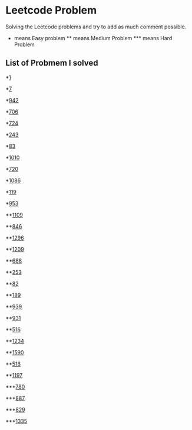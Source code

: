 # Leetcode Problem

Solving the Leetcode problems and try to add as much comment possible.
*    means Easy problem
**   means Medium Problem
***  means Hard Problem

## List of Probmem I solved

*[1](https://leetcode.com/problems/two-sum/)

*[7](https://leetcode.com/problems/reverse-integer/)

*[942](https://leetcode.com/problems/di-string-match/)

*[706](https://leetcode.com/problems/design-hashmap/)

*[724](https://leetcode.com/problems/find-pivot-index/)

*[243](https://leetcode.com/problems/shortest-word-distance/)

*[83](https://leetcode.com/problems/remove-duplicates-from-sorted-list/)

*[1010](https://leetcode.com/problems/pairs-of-songs-with-total-durations-divisible-by-60/)

*[720](https://leetcode.com/problems/longest-word-in-dictionary/)

*[1086](https://leetcode.com/problems/high-five/)

*[119](https://leetcode.com/problems/pascals-triangle-ii/)

*[953](https://leetcode.com/problems/verifying-an-alien-dictionary/)

**[1109](https://leetcode.com/problems/corporate-flight-bookings/)

**[846](https://leetcode.com/problems/hand-of-straights/)

**[1296](https://leetcode.com/problems/divide-array-in-sets-of-k-consecutive-numbers/)

**[1209](https://leetcode.com/problems/remove-all-adjacent-duplicates-in-string-ii/)

**[688](https://leetcode.com/problems/knight-probability-in-chessboard/)

**[253](https://leetcode.com/problems/meeting-rooms-ii/)

**[82](https://leetcode.com/problems/remove-duplicates-from-sorted-list-ii/)

**[189](https://leetcode.com/problems/rotate-array/)

**[939](https://leetcode.com/problems/minimum-area-rectangle/)

**[931](https://leetcode.com/problems/minimum-falling-path-sum/)

**[516](https://leetcode.com/problems/longest-palindromic-subsequence/)

**[1234](https://leetcode.com/problems/replace-the-substring-for-balanced-string/)

**[1590](https://leetcode.com/problems/make-sum-divisible-by-p/)

**[518](https://leetcode.com/problems/coin-change-2/)

**[1197](https://leetcode.com/problems/minimum-knight-moves/)

***[780](https://leetcode.com/problems/reaching-points/)

***[887](https://leetcode.com/problems/super-egg-drop/)

***[829](https://leetcode.com/problems/consecutive-numbers-sum/)

***[1335](https://leetcode.com/problems/minimum-difficulty-of-a-job-schedule/)
